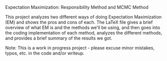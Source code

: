 Expectation Maximization: Responsibility Method and MCMC Method

This project analyzes two different ways of doing Expectation Maximization (EM) and shows the pros and cons of each. The LaTeX file gives a brief overview of what EM is and the methods we'll be using, and then goes into the coding implementation of each method, analyzes the different methods, and provides a brief summary of the results we got.

Note: This is a work in progress project - please excuse minor mistakes, typos, etc. in the code and/or writeup.
